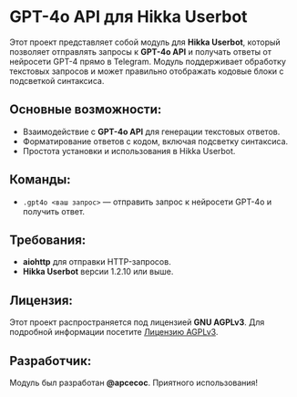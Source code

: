 # GPT-4o API для Hikka Userbot

Этот проект представляет собой модуль для **Hikka Userbot**, который позволяет отправлять запросы к **GPT-4o API** и получать ответы от нейросети GPT-4 прямо в Telegram. Модуль поддерживает обработку текстовых запросов и может правильно отображать кодовые блоки с подсветкой синтаксиса.

## Основные возможности:
- Взаимодействие с **GPT-4o API** для генерации текстовых ответов.
- Форматирование ответов с кодом, включая подсветку синтаксиса.
- Простота установки и использования в Hikka Userbot.

## Команды:
- `.gpt4o <ваш запрос>` — отправить запрос к нейросети GPT-4o и получить ответ.

## Требования:
- **aiohttp** для отправки HTTP-запросов.
- **Hikka Userbot** версии 1.2.10 или выше.

## Лицензия:
Этот проект распространяется под лицензией **GNU AGPLv3**. Для подробной информации посетите [Лицензию AGPLv3](https://www.gnu.org/licenses/agpl-3.0.html).

## Разработчик:
Модуль был разработан **@apcecoc**. Приятного использования!